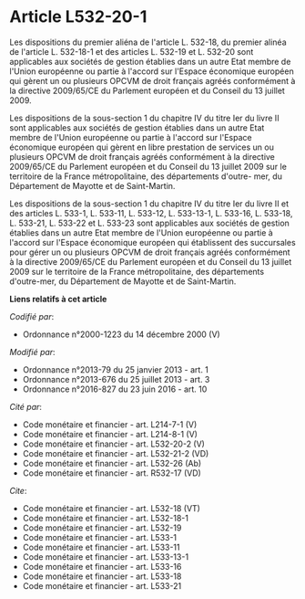 # Article L532-20-1

Les dispositions du premier aliéna de l'article L. 532-18, du premier alinéa de l'article L. 532-18-1 et des articles L.
532-19 et L. 532-20 sont applicables aux sociétés de gestion établies dans un autre Etat membre de l'Union européenne ou
partie à l'accord sur l'Espace économique européen qui gèrent un ou plusieurs OPCVM de droit français agréés conformément à
la directive 2009/65/CE du Parlement européen et du Conseil du 13 juillet 2009.

Les dispositions de la sous-section 1 du chapitre IV du titre Ier du livre II sont applicables aux sociétés de gestion
établies dans un autre Etat membre de l'Union européenne ou partie à l'accord sur l'Espace économique européen qui gèrent en
libre prestation de services un ou plusieurs OPCVM de droit français agréés conformément à la directive 2009/65/CE du
Parlement européen et du Conseil du 13 juillet 2009 sur le territoire de la France métropolitaine, des départements d'outre-
mer, du Département de Mayotte et de Saint-Martin.

Les dispositions de la sous-section 1 du chapitre IV du titre Ier du livre II et des articles L. 533-1, L. 533-11, L. 533-12,
L. 533-13-1, L. 533-16, L. 533-18, L. 533-21, L. 533-22 et L. 533-23 sont applicables aux sociétés de gestion établies dans
un autre Etat membre de l'Union européenne ou partie à l'accord sur l'Espace économique européen qui établissent des
succursales pour gérer un ou plusieurs OPCVM de droit français agréés conformément à la directive 2009/65/CE du Parlement
européen et du Conseil du 13 juillet 2009 sur le territoire de la France métropolitaine, des départements d'outre-mer, du
Département de Mayotte et de Saint-Martin.

**Liens relatifs à cet article**

_Codifié par_:

  - Ordonnance n°2000-1223 du 14 décembre 2000 (V)

_Modifié par_:

  - Ordonnance n°2013-79 du 25 janvier 2013 - art. 1
  - Ordonnance n°2013-676 du 25 juillet 2013 - art. 3
  - Ordonnance n°2016-827 du 23 juin 2016 - art. 10

_Cité par_:

  - Code monétaire et financier - art. L214-7-1 (V)
  - Code monétaire et financier - art. L214-8-1 (V)
  - Code monétaire et financier - art. L532-20-2 (V)
  - Code monétaire et financier - art. L532-21-2 (VD)
  - Code monétaire et financier - art. L532-26 (Ab)
  - Code monétaire et financier - art. R532-17 (VD)

_Cite_:

  - Code monétaire et financier - art. L532-18 (VT)
  - Code monétaire et financier - art. L532-18-1
  - Code monétaire et financier - art. L532-19
  - Code monétaire et financier - art. L533-1
  - Code monétaire et financier - art. L533-11
  - Code monétaire et financier - art. L533-13-1
  - Code monétaire et financier - art. L533-16
  - Code monétaire et financier - art. L533-18
  - Code monétaire et financier - art. L533-21
